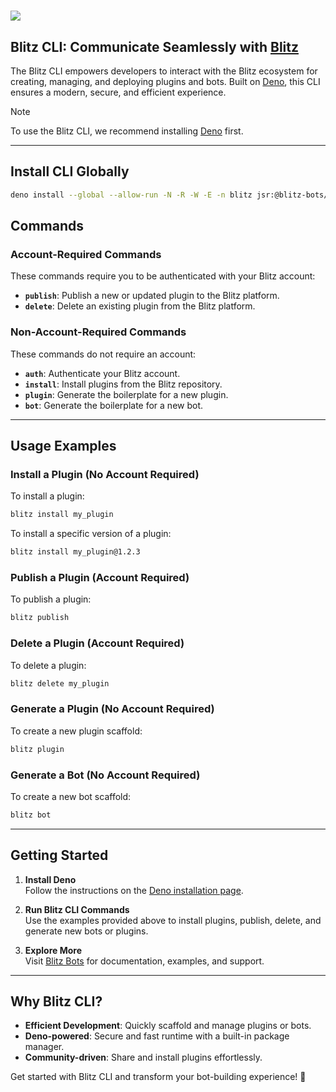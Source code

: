 # <img src="https://assets.blitz-bots.com/banner.svg" />

## **Blitz CLI**: Communicate Seamlessly with [Blitz](https://www.blitz-bots.com)

The Blitz CLI empowers developers to interact with the Blitz ecosystem for
creating, managing, and deploying plugins and bots. Built on
[Deno](https://deno.com), this CLI ensures a modern, secure, and efficient
experience.

> [!NOTE]
> To use the Blitz CLI, we recommend installing [Deno](https://deno.com) first.

---

## **Install CLI Globally**

```bash
deno install --global --allow-run -N -R -W -E -n blitz jsr:@blitz-bots/cli
```

## **Commands**

### **Account-Required Commands**

These commands require you to be authenticated with your Blitz account:

- **`publish`**: Publish a new or updated plugin to the Blitz platform.
- **`delete`**: Delete an existing plugin from the Blitz platform.

### **Non-Account-Required Commands**

These commands do not require an account:

- **`auth`**: Authenticate your Blitz account.
- **`install`**: Install plugins from the Blitz repository.
- **`plugin`**: Generate the boilerplate for a new plugin.
- **`bot`**: Generate the boilerplate for a new bot.

---

## **Usage Examples**

### **Install a Plugin** (No Account Required)

To install a plugin:

```bash
blitz install my_plugin
```

To install a specific version of a plugin:

```bash
blitz install my_plugin@1.2.3
```

### **Publish a Plugin** (Account Required)

To publish a plugin:

```bash
blitz publish
```

### **Delete a Plugin** (Account Required)

To delete a plugin:

```bash
blitz delete my_plugin
```

### **Generate a Plugin** (No Account Required)

To create a new plugin scaffold:

```bash
blitz plugin
```

### **Generate a Bot** (No Account Required)

To create a new bot scaffold:

```bash
blitz bot
```

---

## **Getting Started**

1. **Install Deno**\
   Follow the instructions on the
   [Deno installation page](https://deno.land/manual@v1.34.0/getting_started/installation).

2. **Run Blitz CLI Commands**\
   Use the examples provided above to install plugins, publish, delete, and
   generate new bots or plugins.

3. **Explore More**\
   Visit [Blitz Bots](https://www.blitz-bots.com/) for documentation, examples,
   and support.

---

## **Why Blitz CLI?**

- **Efficient Development**: Quickly scaffold and manage plugins or bots.
- **Deno-powered**: Secure and fast runtime with a built-in package manager.
- **Community-driven**: Share and install plugins effortlessly.

Get started with Blitz CLI and transform your bot-building experience! 🚀
